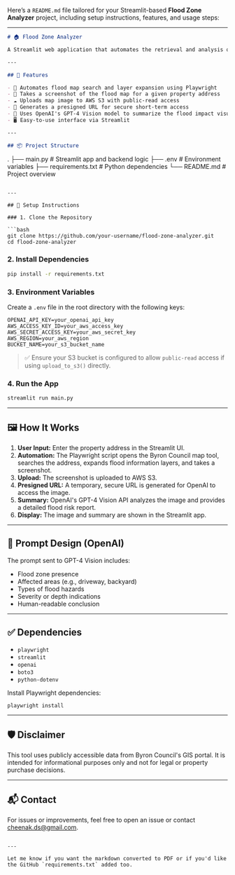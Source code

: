 Here’s a `README.md` file tailored for your Streamlit-based **Flood Zone Analyzer** project, including setup instructions, features, and usage steps:

---

```markdown
# 🏠 Flood Zone Analyzer

A Streamlit web application that automates the retrieval and analysis of flood zone information for properties using Byron Council's GIS map tool. It combines browser automation via Playwright, AWS S3 for image storage, and OpenAI's Vision model to generate a descriptive summary of flood exposure from captured screenshots.

---

## 🚀 Features

- 🔎 Automates flood map search and layer expansion using Playwright
- 📸 Takes a screenshot of the flood map for a given property address
- ☁️ Uploads map image to AWS S3 with public-read access
- 🔐 Generates a presigned URL for secure short-term access
- 🧠 Uses OpenAI's GPT-4 Vision model to summarize the flood impact visually
- 🖥️ Easy-to-use interface via Streamlit

---

## 📦 Project Structure

```

.
├── main.py                 # Streamlit app and backend logic
├── .env                   # Environment variables
├── requirements.txt       # Python dependencies
└── README.md              # Project overview

````

---

## 🔧 Setup Instructions

### 1. Clone the Repository

```bash
git clone https://github.com/your-username/flood-zone-analyzer.git
cd flood-zone-analyzer
````

### 2. Install Dependencies

```bash
pip install -r requirements.txt
```

### 3. Environment Variables

Create a `.env` file in the root directory with the following keys:

```env
OPENAI_API_KEY=your_openai_api_key
AWS_ACCESS_KEY_ID=your_aws_access_key
AWS_SECRET_ACCESS_KEY=your_aws_secret_key
AWS_REGION=your_aws_region
BUCKET_NAME=your_s3_bucket_name
```

> ✅ Ensure your S3 bucket is configured to allow `public-read` access if using `upload_to_s3()` directly.

### 4. Run the App

```bash
streamlit run main.py
```

---

## 🖼️ How It Works

1. **User Input:** Enter the property address in the Streamlit UI.
2. **Automation:** The Playwright script opens the Byron Council map tool, searches the address, expands flood information layers, and takes a screenshot.
3. **Upload:** The screenshot is uploaded to AWS S3.
4. **Presigned URL:** A temporary, secure URL is generated for OpenAI to access the image.
5. **Summary:** OpenAI's GPT-4 Vision API analyzes the image and provides a detailed flood risk report.
6. **Display:** The image and summary are shown in the Streamlit app.

---

## 🧠 Prompt Design (OpenAI)

The prompt sent to GPT-4 Vision includes:

* Flood zone presence
* Affected areas (e.g., driveway, backyard)
* Types of flood hazards
* Severity or depth indications
* Human-readable conclusion

---

## ✅ Dependencies

* `playwright`
* `streamlit`
* `openai`
* `boto3`
* `python-dotenv`

Install Playwright dependencies:

```bash
playwright install
```

---

## 🛡️ Disclaimer

This tool uses publicly accessible data from Byron Council's GIS portal. It is intended for informational purposes only and not for legal or property purchase decisions.

---

## 📬 Contact

For issues or improvements, feel free to open an issue or contact [cheenak.ds@gmail.com](mailto:your-email@example.com).

```

---

Let me know if you want the markdown converted to PDF or if you'd like the GitHub `requirements.txt` added too.
```
